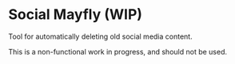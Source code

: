 # Social Mayfly (WIP)

Tool for automatically deleting old social media content.

This is a non-functional work in progress, and should not be used.
